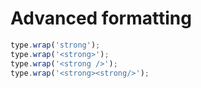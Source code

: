 # Advanced formatting

```javascript
type.wrap('strong');
type.wrap('<strong>');
type.wrap('<strong />');
type.wrap('<strong><strong/>');
```
